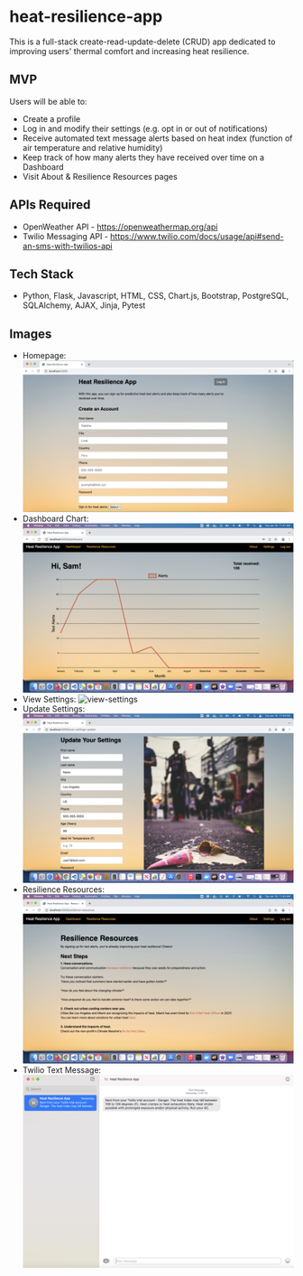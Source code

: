 # heat-resilience-app

This is a full-stack create-read-update-delete (CRUD) app dedicated to improving users' thermal comfort and increasing heat resilience.

## MVP 
Users will be able to:

- Create a profile
- Log in and modify their settings (e.g. opt in or out of notifications)
- Receive automated text message alerts based on heat index (function of air temperature and relative humidity)
- Keep track of how many alerts they have received over time on a Dashboard
- Visit About & Resilience Resources pages

## APIs Required
- OpenWeather API - https://openweathermap.org/api
- Twilio Messaging API - https://www.twilio.com/docs/usage/api#send-an-sms-with-twilios-api

## Tech Stack
- Python,  Flask,  Javascript, HTML, CSS, Chart.js, Bootstrap, PostgreSQL, SQLAlchemy, AJAX, Jinja, Pytest

## Images
- Homepage: ![homepage](https://github.com/greenhacks/heat-resilience-app/blob/main/static/homepage.png)
- Dashboard Chart: ![chart](https://github.com/greenhacks/heat-resilience-app/blob/main/static/dashboard-chart.png)
- View Settings: ![view-settings](https://github.com/greenhacks/heat-resilience-app/blob/main/static/view-settings.pngs)
- Update Settings: ![update-settings](https://github.com/greenhacks/heat-resilience-app/blob/main/static/update-settings.png)
- Resilience Resources: ![resilience](https://github.com/greenhacks/heat-resilience-app/blob/main/static/resilience-resources.png)
- Twilio Text Message: ![text-alerts](https://github.com/greenhacks/heat-resilience-app/blob/main/static/text-alert.png)
